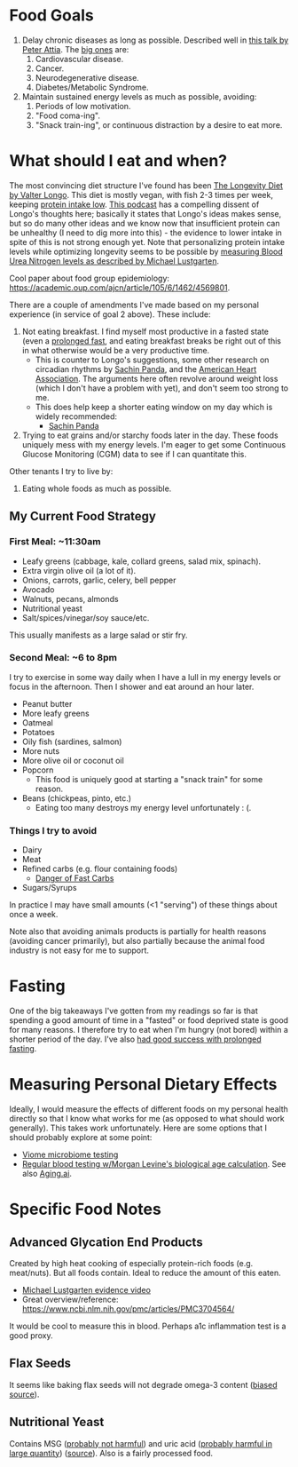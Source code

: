 # Food Goals

1. Delay chronic diseases as long as possible.  Described well in [this talk by
   Peter Attia](https://vimeo.com/228845024).  The
   [big ones](https://www.cdc.gov/nchs/fastats/leading-causes-of-death.htm) are:
   1. Cardiovascular disease.
   1. Cancer.
   1. Neurodegenerative disease.
   1. Diabetes/Metabolic Syndrome.
1. Maintain sustained energy levels as much as possible, avoiding:
   1. Periods of low motivation.
   1. "Food coma-ing".
   1. "Snack train-ing", or continuous distraction by a desire to eat more.

# What should I eat and when?

The most convincing diet structure I've found has been [The Longevity Diet by
Valter Longo](https://www.valterlongo.com/daily-longevity-diet-for-adults/).
This diet is mostly vegan, with fish 2-3 times per week, keeping [protein intake
low](https://www.ncbi.nlm.nih.gov/pmc/articles/PMC3988204/).  [This
podcast](https://podcasts.google.com/feed/aHR0cDovL21hcmtiZWxsc3Bvd2VycHJvamVjdC5saWJzeW4uY29tL3Jzcw/episode/MWZmYTNmZDQtNzFjYS00ZjFhLTg4M2YtMjJlZjNhNWFkZjRj?hl=en&ved=2ahUKEwj-nLjVwKfwAhVzCjQIHY2XA70QjrkEegQICBAF&ep=6) has
a compelling dissent of Longo's thoughts here; basically it states that Longo's
ideas makes sense, but so do many other ideas and we know now that insufficient
protein can be unhealthy (I need to dig more into this) - the evidence to lower
intake in spite of this is not strong enough yet.  Note that personalizing
protein intake levels while optimizing longevity seems to be possible by
[measuring Blood Urea Nitrogen levels as described by Michael
Lustgarten](https://www.youtube.com/watch?v=u654YTubFRM).

Cool paper about food group epidemiology:
https://academic.oup.com/ajcn/article/105/6/1462/4569801.

There are a couple of amendments I've made based on my personal experience (in
service of goal 2 above).  These include:

 1. Not eating breakfast.  I find myself most productive in a fasted state
    (even a [prolonged fast](/docs/eating/fasting.md), and eating breakfast breaks be
    right out of this in what otherwise would be a very productive time.  
      - This is counter to Longo's suggestions, some other research on
        circadian rhythms by [Sachin
        Panda](https://doi.org/10.1177/0748730419892105), and the [American
        Heart
        Association](https://www.ahajournals.org/doi/full/10.1161/CIR.0000000000000476).
        The arguments here often revolve around weight loss (which I don't have
        a problem with yet), and don't seem too strong to me.
      - This does help keep a shorter eating window on my day which
        is widely recommended:
          - [Sachin Panda](https://doi.org/10.1016/j.cmet.2019.11.004)
 1. Trying to eat grains and/or starchy foods later in the day.  These foods
    uniquely mess with my energy levels.  I'm eager to get some Continuous
    Glucose Monitoring (CGM) data to see if I can quantitate this.  

Other tenants I try to live by:
 1. Eating whole foods as much as possible.

## My Current Food Strategy

### First Meal: ~11:30am

 - Leafy greens (cabbage, kale, collard greens, salad mix, spinach).
 - Extra virgin olive oil (a lot of it).
 - Onions, carrots, garlic, celery, bell pepper
 - Avocado
 - Walnuts, pecans, almonds
 - Nutritional yeast
 - Salt/spices/vinegar/soy sauce/etc.

This usually manifests as a large salad or stir fry.

### Second Meal: ~6 to 8pm

I try to exercise in some way daily when I have a lull in my energy levels or
focus in the afternoon.  Then I shower and eat around an hour later.

 - Peanut butter
 - More leafy greens
 - Oatmeal
 - Potatoes
 - Oily fish (sardines, salmon)
 - More nuts
 - More olive oil or coconut oil
 - Popcorn
   - This food is uniquely good at starting a "snack train" for some reason.
 - Beans (chickpeas, pinto, etc.)
   - Eating too many destroys my energy level unfortunately : (.

### Things I try to avoid

 - Dairy
 - Meat
 - Refined carbs (e.g. flour containing foods)
    - [Danger of Fast
       Carbs](https://www.theatlantic.com/ideas/archive/2020/03/carbs-are-killing-us/609040/)
 - Sugars/Syrups

In practice I may have small amounts (<1 "serving") of these things about once
a week.

Note also that avoiding animals products is partially for health reasons
(avoiding cancer primarily), but also partially because the animal food
industry is not easy for me to support.


# Fasting

One of the big takeaways I've gotten from my readings so far is that spending a
good amount of time in a "fasted" or food deprived state is good for many
reasons.  I therefore try to eat when I'm hungry (not bored) within a shorter
period of the day.  I've also [had good success with prolonged
fasting](/docs/eating/fasting.md).


# Measuring Personal Dietary Effects

Ideally, I would measure the effects of different foods on my personal health
directly so that I know what works for me (as opposed to what should work
generally).  This takes work unfortunately.  Here are some options that I
should probably explore at some point:

 - [Viome microbiome testing](https://www.viome.com/products/gut-intelligence)
 - [Regular blood testing w/Morgan Levine's biological age
   calculation](https://biohackstack.com/posts/levines-phenotypic-age/).  See
   also [Aging.ai](http://aging.ai/).


# Specific Food Notes

## Advanced Glycation End Products

Created by high heat cooking of especially protein-rich foods (e.g. meat/nuts).
But all foods contain.  Ideal to reduce the amount of this eaten.

 - [Michael Lustgarten evidence
   video](https://www.youtube.com/watch?v=8gKFWBTpXWE)
 - Great overview/reference: https://www.ncbi.nlm.nih.gov/pmc/articles/PMC3704564/

It would be cool to measure this in blood.  Perhaps a1c inflammation test is a
good proxy.

## Flax Seeds

It seems like baking flax seeds will not degrade omega-3 content ([biased
source](https://www.goldenvalleyflax.com/flax-facts/health-research-articles/flaxseed-storage-baking-stability/)).

## Nutritional Yeast

Contains MSG ([probably not
harmful](https://www.ncbi.nlm.nih.gov/pmc/articles/PMC6952072/)) and uric acid
([probably harmful in large quantity](https://peterattiamd.com/rickjohnson/))
([source](https://selfhacked.com/blog/nutritional-yeast/)).  Also is a fairly
processed food.


